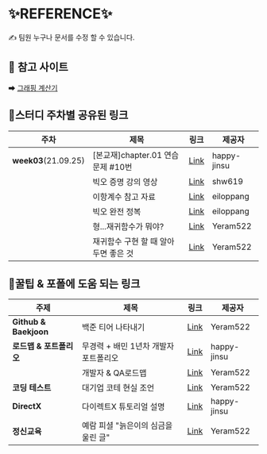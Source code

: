 # ✨REFERENCE✨

✍ 팀원 누구나 문서를 수정 할 수 있습니다.



## 📝 참고 사이트

➡ [그래핑 계산기](https://www.desmos.com/calculator?lang=ko)

## 📝스터디 주차별 공유된 링크

| 주차                 | 제목                              | 링크                                                         | 제공자      |
| -------------------- | --------------------------------- | ------------------------------------------------------------ | ----------- |
| **week03**(21.09.25) | [본교재]chapter.01 연습문제 #10번 | [Link](https://hashcode.co.kr/questions/11652/%EC%9E%90%EB%A3%8C%EA%B5%AC%EC%A1%B0-%EC%8B%9C%EA%B0%84%EB%B3%B5%EC%9E%A1%EB%8F%84-%EC%A7%88%EB%AC%B8%EB%93%9C%EB%A6%BD%EB%8B%88%EB%8B%A4) | happy-jinsu |
|                      | 빅오 증명 강의 영상               | [Link](https://www.youtube.com/watch?v=Chcl71vEkRg&feature=youtu.be) | shw619      |
|                      | 이항계수 참고 자료                |[Link](https://shoark7.github.io/programming/algorithm/3-ways-to-get-binomial-coefficients) | eiloppang |
|                      | 빅오 완전 정복                    |[Link](https://www.youtube.com/watch?v=6Iq5iMCVsXA) | eiloppang |
|                      | 형...재귀함수가 뭐야?              |[Link](https://www.youtube.com/watch?v=RPSVXjcFbvA) | Yeram522 |
|                      | 재귀함수 구현 할 때 알아두면 좋은 것 |[Link](https://dokhakdubini.tistory.com/190) | Yeram522 |

## 📝꿀팁 & 포폴에 도움 되는 링크

| 주제                 | 제목                              | 링크                                                         | 제공자      |
| -------------------- | --------------------------------- | ------------------------------------------------------------ | ----------- |
| **Github & Baekjoon** | 백준 티어 나타내기                | [Link](https://cocoon1787.tistory.com/165) |  Yeram522 |
| **로드맵 & 포트폴리오** | 무경력 + 배민 1년차 개발자 포트폴리오| [Link](https://www.notion.so/wbluke/c47951185f404835a982ef97041e59fd) | happy-jinsu |
|                      | 개발자 & QA로드맵 | [Link](https://github.com/utilForever/game-developer-roadmap) | Yeram522 |
| **코딩 테스트** | 대기업 코테 현실 조언 | [Link](https://www.youtube.com/watch?v=ukkLCl9yBvE) | Yeram522 |
| **DirectX** | 다이렉트X 튜토리얼 설명 | [Link](https://www.youtube.com/watch?v=NTvhVxSC_80) | happy-jinsu |
| **정신교육** | 예람 피셜 "늙은이의 심금을 울린 글" | [Link](https://www.youtube.com/watch?v=NTvhVxSC_80) | Yeram522 |
